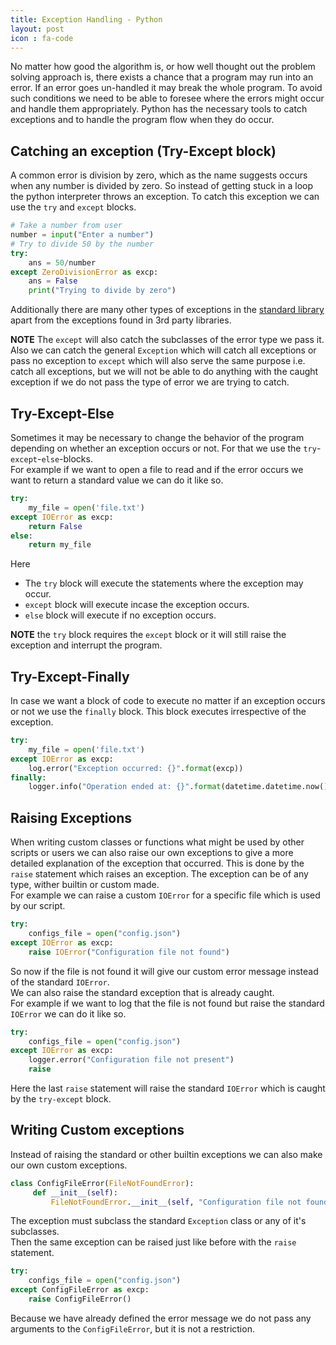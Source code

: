 ```yaml
---
title: Exception Handling - Python
layout: post
icon : fa-code 
---
```


No matter how good the algorithm is, or how well thought out the problem solving approach is, there exists a chance that a program may run into an error. If an error goes un-handled it may break the whole program. To avoid such conditions we need to be able to foresee where the errors might occur and handle them appropriately. Python has the necessary tools to catch exceptions and to handle the program flow when they do occur.

## Catching an exception (Try-Except block)  

A common error is division by zero, which as the name suggests occurs when any number is divided by zero. So instead of getting stuck in a loop the python interpreter throws an exception. To catch this exception we can use the `try` and `except` blocks.

```python
# Take a number from user
number = input("Enter a number")
# Try to divide 50 by the number
try:
    ans = 50/number
except ZeroDivisionError as excp:
    ans = False
    print("Trying to divide by zero")
```

Additionally there are many other types of exceptions in the [standard library](https://docs.python.org/3/library/exceptions.html) apart from the exceptions found in 3rd party libraries.

__NOTE__ The `except` will also catch the subclasses of the error type we pass it.  
Also we can catch the general `Exception` which will catch all exceptions or pass no exception to `except` which will also serve the same purpose i.e. catch all exceptions, but we will not be able to do anything with the caught exception if we do not pass the type of error we are trying to catch.

## Try-Except-Else  

Sometimes it may be necessary to change the behavior of the program depending on whether an exception occurs or not. For that we use the `try`-`except`-`else`-blocks.  
For example if we want to open a file to read and if the error occurs we want to return a standard value we can do it like so.

```python
try:
    my_file = open('file.txt')
except IOError as excp:
    return False
else:
    return my_file
```

Here  

- The `try` block will execute the statements where the exception may occur.
- `except` block will execute incase the exception occurs.
- `else` block will execute if no exception occurs.

__NOTE__ the `try` block requires the `except` block or it will still raise the exception and interrupt the program.

## Try-Except-Finally  

In case we want a block of code to execute no matter if an exception occurs or not we use the `finally` block. This block executes irrespective of the exception.

```python
try:
    my_file = open('file.txt')
except IOError as excp:
    log.error("Exception occurred: {}".format(excp))
finally:
    logger.info("Operation ended at: {}".format(datetime.datetime.now()))
```

## Raising Exceptions  

When writing custom classes or functions what might be used by other scripts or users we can also raise our own exceptions to give a more detailed explanation of the exception that occurred. This is done by the `raise` statement which raises an exception. The exception can be of any type, wither builtin or custom made.  
For example we can raise a custom `IOError` for a specific file which is used by our script.

```python
try:
    configs_file = open("config.json")
except IOError as excp:
    raise IOError("Configuration file not found")
```

So now if the file is not found it will give our custom error message instead of the standard  `IOError`.  
We can also raise the standard exception that is already caught.  
For example if we want to log that the file is not found but raise the standard `IOError` we can do it like so.

```python
try:
    configs_file = open("config.json")
except IOError as excp:
    logger.error("Configuration file not present")
    raise
```

Here the last `raise` statement will raise the standard `IOError` which is caught by the `try-except` block.

## Writing Custom exceptions  

Instead of raising the standard or other builtin exceptions we can also make our own custom exceptions.

```python
class ConfigFileError(FileNotFoundError):
     def __init__(self):
         FileNotFoundError.__init__(self, "Configuration file not found")
```

The exception must subclass the standard `Exception` class or any of it's subclasses.  
Then the same exception can be raised just like before with the `raise` statement.

```python
try:
    configs_file = open("config.json")
except ConfigFileError as excp:
    raise ConfigFileError()
```

Because we have already defined the error message we do not pass any arguments to the `ConfigFileError`, but it is not a restriction.
